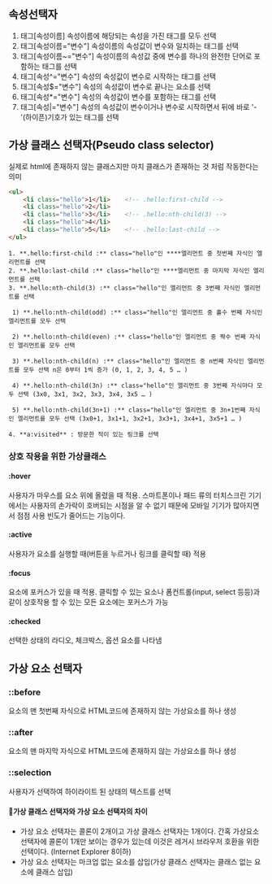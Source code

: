 ## 속성선택자
1. 태그[속성이름]
    속성이름에 해당되는 속성을 가진 태그를 모두 선택
2. 태그[속성이름="변수"]
    속성이름의 속성값이 변수와 일치하는 태그를 선택
3. 태그[속성이름~="변수"]
    속성이름의 속성값 중에 변수를 하나의 완전한 단어로 포함하는 태그를 선택
4. 태그[속성^="변수"]
    속성의 속성값이 변수로 시작하는 태그를 선택
5. 태그[속성$="변수"]
    속성의 속성값이 변수로 끝나는 요소를 선택
6. 태그[속성*="변수"]
    속성의 속성값이 변수를 포함하는 태그를 선택
7. 태그[속성|="변수"]
    속성의 속성값이 변수이거나 변수로 시작하면서 뒤에 바로 '-'(하이픈)기호가 있는 태그를 선택

## 가상 클래스 선택자(Pseudo class selector)
실제로 html에 존재하지 않는 클래스지만 마치 클래스가 존재하는 것 처럼 작동한다는 의미
```html
<ul>
	<li class="hello">1</li>    <!-- .hello:first-child -->
	<li class="hello">2</li>    
	<li class="hello">3</li>    <!-- .hello:nth-child(3) -->
	<li class="hello">4</li>
	<li class="hello">5</li>    <!-- .hello:last-child -->
</ul>
```
    1. **.hello:first-child :** class="hello"인 ****엘리먼트 중 첫번째 자식인 엘리먼트를 선택
    2. **.hello:last-child :** class="hello"인 ****엘리먼트 중 마지막 자식인 엘리먼트를 선택
    3. **.hello:nth-child(3) :** class="hello"인 엘리먼트 중 3번째 자식인 엘리먼트를 선택
    
     1) **.hello:nth-child(odd) :** class="hello"인 엘리먼트 중 홀수 번째 자식인 엘리먼트를 모두 선택
    
     2) **.hello:nth-child(even) :** class="hello"인 엘리먼트 중 짝수 번째 자식인 엘리먼트를 모두 선택
    
     3) **.hello:nth-child(n) :** class="hello"인 엘리먼트 중 n번째 자식인 엘리먼트를 모두 선택 n은 0부터 1씩 증가 (0, 1, 2, 3, 4, 5 … )
    
     4) **.hello:nth-child(3n) :** class="hello"인 엘리먼트 중 3번째 자식마다 모두 선택 (3x0, 3x1, 3x2, 3x3, 3x4, 3x5 … )
    
     5) **.hello:nth-child(3n+1) :** class="hello"인 엘리먼트 중 3n+1번째 자식인 엘리먼트를 모두 선택 (3x0+1, 3x1+1, 3x2+1, 3x3+1, 3x4+1, 3x5+1 … )
    
    4. **a:visited** : 방문한 적이 있는 링크를 선택

### 상호 작용을 위한 가상클래스
#### :hover
사용자가 마우스를 요소 위에 올렸을 때 적용. 스마트폰이나 패드 류의 터치스크린 기기에서는 사용자의 손가락이 호버되는 시점을 알 수 없기 때문에 모바일 기기가 많아지면서 점점 사용 빈도가 줄어드는 기능이다.
#### :active
사용자가 요소를 실행할 때(버튼을 누르거나 링크를 클릭할 때) 적용
#### :focus
요소에 포커스가 있을 때 적용. 클릭할 수 있는 요소나 폼컨트롤(input, select 등등)과 같이 상호작용 할 수 있는 모든 요소에는 포커스가 가능
#### :checked
선택한 상태의 라디오, 체크박스, 옵션 요소를 나타냄

## 가상 요소 선택자
### ::before
요소의 맨 첫번째 자식으로 HTML코드에 존재하지 않는 가상요소를 하나 생성
### ::after
요소의 맨 마지막 자식으로 HTML코드에 존재하지 않는 가상요소를 하나 생성
### ::selection
사용자가 선택하여 하이라이트 된 상태의 텍스트를 선택

#### 📝가상 클래스 선택자와 가상 요소 선택자의 차이
- 가상 요소 선택자는 콜론이 2개이고 가상 클래스 선택자는 1개이다. 간혹 가상요소 선택자에 콜론이 1개만 보이는 경우가 있는데 이것은 레거시 브라우저 호환을 위한 선택이다. (Internet Explorer 8이하)
- 가상 요소 선택자는 마크업 없는 요소를 삽입(가상 클래스 선택자는 클래스 없는 요소에 클래스 삽입)